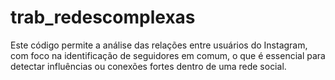 # trab_redescomplexas
Este código permite a análise das relações entre usuários do Instagram, com foco na identificação de seguidores em comum, o que é essencial para detectar influências ou conexões fortes dentro de uma rede social.
